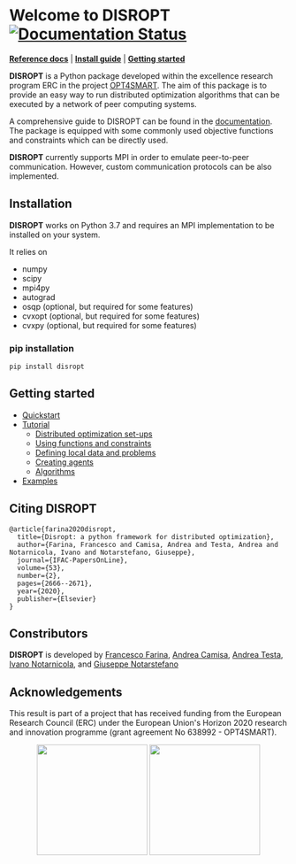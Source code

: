 <!-- <div align="center">
<img src="./docs/source/_static/blocks_bigdata_t.png" alt="logo" width="250px"></img>
</div> -->

# Welcome to DISROPT [![Documentation Status](https://readthedocs.org/projects/disropt/badge/?version=latest)](https://disropt.readthedocs.io/en/latest/?badge=latest)
[**Reference docs**](https://disropt.readthedocs.io/en/latest/)
| [**Install guide**](#installation)
| [**Getting started**](#getting-started)

**DISROPT** is a Python package developed within the excellence research program ERC in the project [OPT4SMART](http://www.opt4smart.eu).
The aim of this package is to provide an easy way to run distributed optimization algorithms that can 
be executed by a network of peer computing systems.

A comprehensive guide to DISROPT can be found in the [documentation](https://disropt.readthedocs.io/en/latest/).
The package is equipped with some commonly used objective functions and constraints which can be directly used.
 
**DISROPT** currently supports MPI in order to emulate peer-to-peer communication. However, custom communication protocols can be also implemented.

## Installation
**DISROPT** works on Python 3.7 and requires an MPI implementation to be installed on your system.

It relies on

* numpy
* scipy
* mpi4py
* autograd
* osqp (optional, but required for some features)
* cvxopt (optional, but required for some features)
* cvxpy (optional, but required for some features)

### pip installation
```
pip install disropt
```

## Getting started
* [Quickstart](https://disropt.readthedocs.io/en/latest/quickstart/index.html)
* [Tutorial](https://disropt.readthedocs.io/en/latest/tutorial/index.html)
  - [Distributed optimization set-ups](https://disropt.readthedocs.io/en/latest/tutorial/setups.html)
  - [Using functions and constraints](https://disropt.readthedocs.io/en/latest/tutorial/functions_constraints.html)
  - [Defining local data and problems](https://disropt.readthedocs.io/en/latest/tutorial/problems.html)
  - [Creating agents](https://disropt.readthedocs.io/en/latest/tutorial/agents.html)
  - [Algorithms](https://disropt.readthedocs.io/en/latest/tutorial/algorithms.html)
* [Examples](https://disropt.readthedocs.io/en/latest/examples/index.html)

## Citing **DISROPT**

```
@article{farina2020disropt,
  title={Disropt: a python framework for distributed optimization},
  author={Farina, Francesco and Camisa, Andrea and Testa, Andrea and Notarnicola, Ivano and Notarstefano, Giuseppe},
  journal={IFAC-PapersOnLine},
  volume={53},
  number={2},
  pages={2666--2671},
  year={2020},
  publisher={Elsevier}
}
```

## Constributors
**DISROPT** is developed by
[Francesco Farina](https://francescofarina.github.io),
[Andrea Camisa](https://www.unibo.it/sitoweb/a.camisa),
[Andrea Testa](https://www.unibo.it/sitoweb/a.testa),
[Ivano Notarnicola](https://www.unibo.it/sitoweb/ivano.notarnicola), and
[Giuseppe Notarstefano](https://www.unibo.it/sitoweb/giuseppe.notarstefano)

## Acknowledgements
This result is part of a project that has received funding from the European Research Council (ERC) under the European Union's Horizon 2020 research and innovation programme (grant agreement No 638992 - OPT4SMART).

<p style="text-align:center">
  <img src="docs/source/_static/logo_ERC.png" width="200" />
  <img src="docs/source/_static/logo_OPT4Smart.png" width="200" /> 
</p>